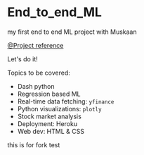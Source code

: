 # End_to_end_ML
my first end to end ML project with Muskaan

[@Project reference](https://www.crio.do/projects/python-forecasting-stocks-dash/)

Let's do it!

Topics to be covered:
- Dash python
- Regression based ML
- Real-time data fetching: `yfinance` 
- Python visualizations: `plotly` 
- Stock market analysis 
- Deployment: Heroku
- Web dev: HTML & CSS


this is for fork test
